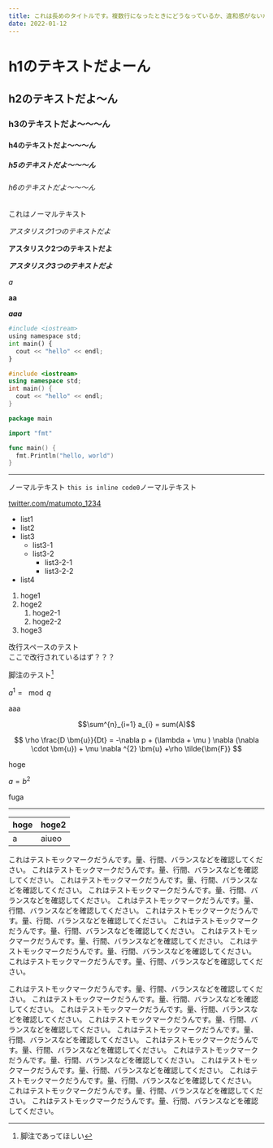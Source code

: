 ```yaml
---
title: これは長めのタイトルです。複数行になったときにどうなっているか、違和感がないかを確認してください。aaaaaaaaaaaaaaaaaaaaaaaaa
date: 2022-01-12
---
```


# h1のテキストだよーん
## h2のテキストだよ〜ん
### h3のテキストだよ〜〜〜ん
#### h4のテキストだよ〜〜〜ん
##### h5のテキストだよ〜〜〜ん
###### h6のテキストだよ〜〜〜ん

これはノーマルテキスト

*アスタリスク1つのテキストだよ*

**アスタリスク2つのテキストだよ**

***アスタリスク3つのテキストだよ***

_a_

__aa__

___aaa___

```python
#include <iostream>
using namespace std;
int main() {
  cout << "hello" << endl;
}
```

```cpp
#include <iostream>
using namespace std;
int main() {
  cout << "hello" << endl;
}
```

```go
package main

import "fmt"

func main() {
  fmt.Println("hello, world")
}
```

---

ノーマルテキスト `this is inline code0`ノーマルテキスト

[twitter.com/matumoto_1234](https://twitter.com/matumoto_1234)

- list1
- list2
- list3
  - list3-1
  - list3-2
    - list3-2-1
    - list3-2-2
- list4

1. hoge1
2. hoge2
    1. hoge2-1
    2. hoge2-2
3. hoge3

改行スペースのテスト  
ここで改行されているはず？？？

脚注のテスト[^1]

$a^1 = \mod q$

aaa

$$\sum^{n}_{i=1} a_{i} = sum(A)$$

$$
  \rho \frac{D \bm{u}}{Dt} = -\nabla p + (\lambda + \mu ) \nabla (\nabla \cdot \bm{u}) + \mu \nabla ^{2} \bm{u} +\rho \tilde{\bm{F}}
$$

hoge

$a = b^2$

fuga

---

|hoge|hoge2|
|--|--|
|a|aiueo|

これはテストモックマークだうんです。量、行間、バランスなどを確認してください。 これはテストモックマークだうんです。量、行間、バランスなどを確認してください。 これはテストモックマークだうんです。量、行間、バランスなどを確認してください。 これはテストモックマークだうんです。量、行間、バランスなどを確認してください。 これはテストモックマークだうんです。量、行間、バランスなどを確認してください。 これはテストモックマークだうんです。量、行間、バランスなどを確認してください。 これはテストモックマークだうんです。量、行間、バランスなどを確認してください。 これはテストモックマークだうんです。量、行間、バランスなどを確認してください。 これはテストモックマークだうんです。量、行間、バランスなどを確認してください。 これはテストモックマークだうんです。量、行間、バランスなどを確認してください。

これはテストモックマークだうんです。量、行間、バランスなどを確認してください。
これはテストモックマークだうんです。量、行間、バランスなどを確認してください。
これはテストモックマークだうんです。量、行間、バランスなどを確認してください。
これはテストモックマークだうんです。量、行間、バランスなどを確認してください。
これはテストモックマークだうんです。量、行間、バランスなどを確認してください。
これはテストモックマークだうんです。量、行間、バランスなどを確認してください。
これはテストモックマークだうんです。量、行間、バランスなどを確認してください。
これはテストモックマークだうんです。量、行間、バランスなどを確認してください。
これはテストモックマークだうんです。量、行間、バランスなどを確認してください。
これはテストモックマークだうんです。量、行間、バランスなどを確認してください。
これはテストモックマークだうんです。量、行間、バランスなどを確認してください。

[^1]: 脚注であってほしい
